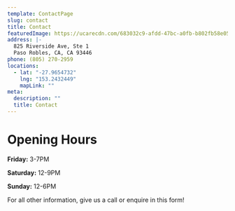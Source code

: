 ```yaml
---
template: ContactPage
slug: contact
title: Contact
featuredImage: https://ucarecdn.com/683032c9-afdd-47bc-a0fb-b802fb58e05b/-/crop/1816x1153/584,447/-/preview/
address: |-
  825 Riverside Ave, Ste 1
  Paso Robles, CA, CA 93446
phone: (805) 270-2959
locations:
  - lat: "-27.9654732"
    lng: "153.2432449"
    mapLink: ""
meta:
  description: ""
  title: Contact
---
```


# Opening Hours
**Friday:** 3-7PM

**Saturday:** 12-9PM

**Sunday:** 12-6PM

For all other information, give us a call or enquire in this form!
